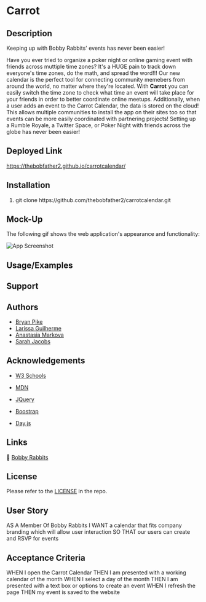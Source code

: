 
# Carrot
## Description
Keeping up with Bobby Rabbits' events has never been easier!

Have you ever tried to organize a poker night or online gaming event with friends across muttiple time zones? It's a HUGE pain to track down everyone's time zones, do the math, and spread the word!!! Our new calendar is the perfect tool for connecting community memebers from around the world, no matter where they're located. With **Carrot** you can easily switch the time zone to check what time an event will take place for your friends in order to better coordinate online meetups. Additionally, when a user adds an event to the Carrot Calendar, the data is stored on the cloud! This allows multiple communities to install the app on their sites too so that events can be more easily coordinated with partnering projects! Setting up a Rumble Royale, a Twitter Space, or Poker Night with friends across the globe has never been easier!

## Deployed Link

https://thebobfather2.github.io/carrotcalendar/

## Installation

<ol>
  <li>git clone https://github.com/thebobfather2/carrotcalendar.git</li>
</ol>

## Mock-Up

The following gif shows the web application's appearance and functionality:

![App Screenshot](./assets/images/demo.gif)

## Usage/Examples



## Support

<!-- For support, email larigens@gmail.com  -->

## Authors

- [Bryan Pike](https://github.com/thebobfather2)
- [Larissa Guilherme](https://github.com/larigens)
- [Anastasia Markova](https://github.com/mriya20)
- [Sarah Jacobs](https://github.com/sarahgjacobs)

## Acknowledgements

- [W3 Schools](https://www.w3schools.com)

- [MDN](https://developer.mozilla.org/en-US/)
  
- [JQuery](https://api.jquery.com/)

- [Boostrap](https://getbootstrap.com/docs/5.2/getting-started/introduction/)
  
- [Day.js](https://day.js.org/docs/en/display/format)

## Links

🔗 [Bobby Rabbits](https://www.bobbyrabbits.com/)

## License

Please refer to the [LICENSE](https://choosealicense.com/licenses/mit/) in the repo.

## User Story

AS A Member Of Bobby Rabbits
I WANT a calendar that fits company branding which will allow user interaction
SO THAT our users can create and RSVP for events

## Acceptance Criteria
WHEN I open the Carrot Calendar
THEN I am presented with a working calendar of the month
WHEN I select a day of the month
THEN I am presented with a text box or options to create an event
WHEN I refresh the page
THEN my event is saved to the website
